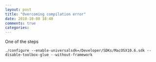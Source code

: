 ```yaml
---
layout: post
title: "Overcoming compilation error"
date: 2010-10-08 18:40
comments: true
categories: 
---
```


One of the steps


```
./configure --enable-universalsdk=/Developer/SDKs/MacOSX10.6.sdk --disable-toolbox-glue --without-framework
```

